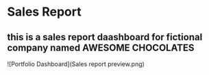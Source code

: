 <strong><h1>Sales Report</h1></strong>
<h2>this is a sales report daashboard for fictional company named AWESOME CHOCOLATES</h2>


![Portfolio Dashboard](Sales report preview.png)
